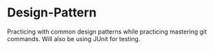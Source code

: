 # Design-Pattern
Practicing with common design patterns while practicing mastering git commands. Will also be using JUnit for testing.
